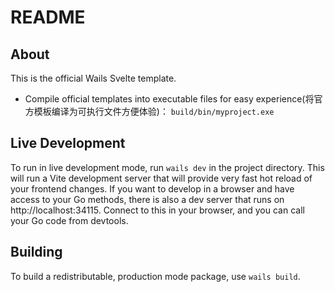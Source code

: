 # README

## About

This is the official Wails Svelte template.
- Compile official templates into executable files for easy experience(将官方模板编译为可执行文件方便体验)：
`build/bin/myproject.exe`

## Live Development

To run in live development mode, run `wails dev` in the project directory. This will run a Vite development
server that will provide very fast hot reload of your frontend changes. If you want to develop in a browser
and have access to your Go methods, there is also a dev server that runs on http://localhost:34115. Connect
to this in your browser, and you can call your Go code from devtools.

## Building

To build a redistributable, production mode package, use `wails build`.
